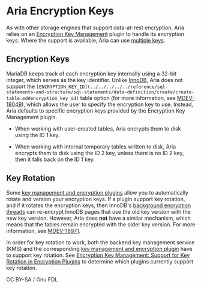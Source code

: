 
# Aria Encryption Keys


As with other storage engines that support data-at-rest encryption, Aria relies on an [Encryption Key Management](../key-management-and-encryption-plugins/README.md) plugin to handle its encryption keys. Where the support is available, Aria can use [multiple keys](../key-management-and-encryption-plugins/encryption-key-management.md#using-multiple-encryption-keys).


## Encryption Keys


MariaDB keeps track of each encryption key internally using a 32-bit integer, which serves as the key identifier. Unlike [InnoDB](../innodb-encryption/README.md), Aria does not support the `[ENCRYPTION_KEY_ID](../../../../../reference/sql-statements-and-structure/sql-statements/data-definition/create/create-table.md#encryption_key_id)` table option (for more information, see [MDEV-18049](https://jira.mariadb.org/browse/MDEV-18049)), which allows the user to specify the encryption key to use. Instead, Aria defaults to specific encryption keys provided by the Encryption Key Management plugin.


* When working with user-created tables, Aria encrypts them to disk using the ID 1 key.


* When working with internal temporary tables written to disk, Aria encrypts them to disk using the ID 2 key, unless there is no ID 2 key, then it falls back on the ID 1 key.


## Key Rotation


Some [key management and encryption plugins](../key-management-and-encryption-plugins/encryption-key-management.md) allow you to automatically rotate and version your encryption keys. If a plugin support key rotation, and if it rotates the encryption keys, then InnoDB's [background encryption threads](../innodb-encryption/innodb-background-encryption-threads.md) can re-encrypt InnoDB pages that use the old key version with the new key version. However, Aria does **not** have a similar mechanism, which means that the tables remain encrypted with the older key version. For more information, see [MDEV-18971](https://jira.mariadb.org/browse/MDEV-18971).


In order for key rotation to work, both the backend key management service (KMS) and the corresponding [key management and encryption plugin](../key-management-and-encryption-plugins/encryption-key-management.md) have to support key rotation. See [Encryption Key Management: Support for Key Rotation in Encryption Plugins](../key-management-and-encryption-plugins/encryption-key-management.md#support-for-key-rotation-in-encryption-plugins) to determine which plugins currently support key rotation.



CC BY-SA / Gnu FDL

